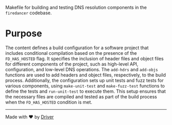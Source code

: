 <!--------------------------------------------------------------------------------->
<!-- IMPORTANT: This file is auto-generated by Driver (https://driver.ai). -------->
<!-- Manual edits may be overwritten on future commits. --------------------------->
<!--------------------------------------------------------------------------------->

Makefile for building and testing DNS resolution components in the `firedancer` codebase.

# Purpose
The content defines a build configuration for a software project that includes conditional compilation based on the presence of the `FD_HAS_HOSTED` flag. It specifies the inclusion of header files and object files for different components of the project, such as high-level API, configuration, and low-level DNS operations. The `add-hdrs` and `add-objs` functions are used to add headers and object files, respectively, to the build process. Additionally, the configuration sets up unit tests and fuzz tests for various components, using `make-unit-test` and `make-fuzz-test` functions to define the tests and `run-unit-test` to execute them. This setup ensures that the necessary files are compiled and tested as part of the build process when the `FD_HAS_HOSTED` condition is met.

---
Made with ❤️ by [Driver](https://www.driver.ai/)